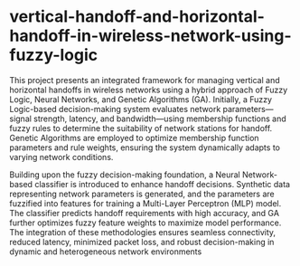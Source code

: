 # vertical-handoff-and-horizontal-handoff-in-wireless-network-using-fuzzy-logic

This project presents an integrated framework for managing vertical and horizontal handoffs in wireless networks using a hybrid approach of Fuzzy Logic, Neural Networks, and Genetic Algorithms (GA). Initially, a Fuzzy Logic-based decision-making system evaluates network parameters—signal strength, latency, and bandwidth—using membership functions and fuzzy rules to determine the suitability of network stations for handoff. Genetic Algorithms are employed to optimize membership function parameters and rule weights, ensuring the system dynamically adapts to varying network conditions.

Building upon the fuzzy decision-making foundation, a Neural Network-based classifier is introduced to enhance handoff decisions. Synthetic data representing network parameters is generated, and the parameters are fuzzified into features for training a Multi-Layer Perceptron (MLP) model. The classifier predicts handoff requirements with high accuracy, and GA further optimizes fuzzy feature weights to maximize model performance. The integration of these methodologies ensures seamless connectivity, reduced latency, minimized packet loss, and robust decision-making in dynamic and heterogeneous network environments
